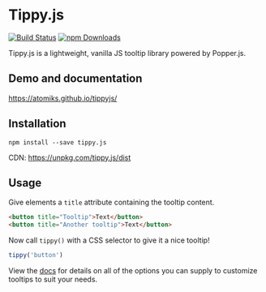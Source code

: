 # Tippy.js
[![Build Status](https://travis-ci.org/atomiks/tippyjs.svg?branch=master)](https://travis-ci.org/atomiks/tippyjs)
[![npm Downloads](https://img.shields.io/npm/dt/tippy.js.svg)](https://www.npmjs.com/package/tippy.js)

Tippy.js is a lightweight, vanilla JS tooltip library powered by Popper.js.

## Demo and documentation

https://atomiks.github.io/tippyjs/

## Installation

```
npm install --save tippy.js
```

CDN:
https://unpkg.com/tippy.js/dist

## Usage

Give elements a `title` attribute containing the tooltip content.
```html
<button title="Tooltip">Text</button>
<button title="Another tooltip">Text</button>
```
Now call `tippy()` with a CSS selector to give it a nice tooltip!
```js
tippy('button')
```

View the [docs](https://atomiks.github.io/tippyjs/) for details on all of the options you can supply to customize tooltips to suit your needs.

